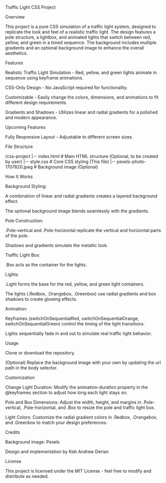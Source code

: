 Traffic Light CSS Project

Overview

This project is a pure CSS simulation of a traffic light system, designed to replicate the look and feel of a realistic traffic light. The design features a pole structure, a lightbox, and animated lights that switch between red, yellow, and green in a timed sequence. The background includes multiple gradients and an optional background image to enhance the overall aesthetics.

Features

Realistic Traffic Light Simulation - Red, yellow, and green lights animate in sequence using keyframe animations.

CSS-Only Design - No JavaScript required for functionality.

Customizable - Easily change the colors, dimensions, and animations to fit different design requirements.

Gradients and Shadows - Utilizes linear and radial gradients for a polished and modern appearance.

Upcoming Features

Fully Responsive Layout - Adjustable to different screen sizes.

File Structure

/css-project |-- index.html # Main HTML structure (Optional, to be created by user) |-- style.css # Core CSS styling (This file) |-- pexels-photo-1707820.jpeg # Background image (Optional)

How It Works

Background Styling:

A combination of linear and radial gradients creates a layered background effect.

The optional background image blends seamlessly with the gradients.

Pole Construction:

.Pole-vertical and .Pole-horizontal replicate the vertical and horizontal parts of the pole.

Shadows and gradients simulate the metallic look.

Traffic Light Box:

.Box acts as the container for the lights.

Lights:

.Light forms the base for the red, yellow, and green light containers.

The lights (.Redbox, .Orangebox, .Greenbox) use radial gradients and box shadows to create glowing effects.

Animation:

Keyframes (switchOnSequentialRed, switchOnSequentialOrange, switchOnSequentialGreen) control the timing of the light transitions.

Lights sequentially fade in and out to simulate real traffic light behavior.

Usage

Clone or download the repository.

(Optional) Replace the background image with your own by updating the url path in the body selector.

Customization

Change Light Duration: Modify the animation-duration property in the @keyframes section to adjust how long each light stays on.

Pole and Box Dimensions: Adjust the width, height, and margins in .Pole-vertical, .Pole-horizontal, and .Box to resize the pole and traffic light box.

Light Colors: Customize the radial gradient colors in .Redbox, .Orangebox, and .Greenbox to match your design preferences.

Credits

Background image: Pexels

Design and implementation by Keb Andrew Derian

License

This project is licensed under the MIT License - feel free to modify and distribute as needed.
